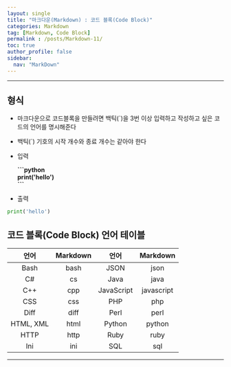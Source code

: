 ```yaml
---
layout: single
title: "마크다운(Markdown) : 코드 블록(Code Block)"
categories: Markdown
tag: [Markdown, Code Block]
permalink : /posts/Markdown-11/
toc: true
author_profile: false
sidebar:
  nav: "MarkDown"
---
```

  
<hr>

## 형식

* 마크다운으로 코드블록을 만들려면 백틱(\`)을 3번 이상 입력하고 작성하고 싶은 코드의 언어를 명시해준다
* 백틱(\`) 기호의 시작 개수와 종료 개수는 같아야 한다
* 입력
  
  <strong>
  
  \`\`\`python   
  print('hello')    
  \`\`\`  
  </strong>  
  
* 출력
```python
print('hello')
```

## 코드 블록(Code Block) 언어 테이블

|    언어   | Markdown |    언어    |  Markdown  |
|:---------:|:--------:|:----------:|:----------:|
|    Bash   |   bash   |    JSON    |    json    |
|     C#    |    cs    |    Java    |    java    |
|    C++    |    cpp   | JavaScript | javascript |
|    CSS    |    css   |     PHP    |     php    |
|    Diff   |   diff   |    Perl    |    perl    |
| HTML, XML |   html   |   Python   |   python   |
|    HTTP   |   http   |    Ruby    |    ruby    |
|    Ini    |    ini   |     SQL    |     sql    |

<hr>